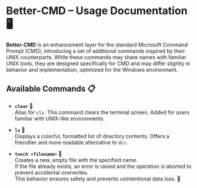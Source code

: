 # Better-CMD – Usage Documentation 🖥️

**Better-CMD** is an enhancement layer for the standard Microsoft Command Prompt (CMD), introducing a set of additional commands inspired by their UNIX counterparts. While these commands may share names with familiar UNIX tools, they are designed specifically for CMD and may differ slightly in behavior and implementation, optimized for the Windows environment.

## Available Commands 📋

- **`clear`** 🧹  
  Alias for `cls`. This command clears the terminal screen. Added for users familiar with UNIX-like environments.

- **`ls`** 📁  
  Displays a colorful, formatted list of directory contents. Offers a friendlier and more readable alternative to `dir`.

- **`touch <filename>`** 📄  
  Creates a new, empty file with the specified name.  
  If the file already exists, an error is raised and the operation is aborted to prevent accidental overwrites.  
  This behavior ensures safety and prevents unintentional data loss. 🔐
